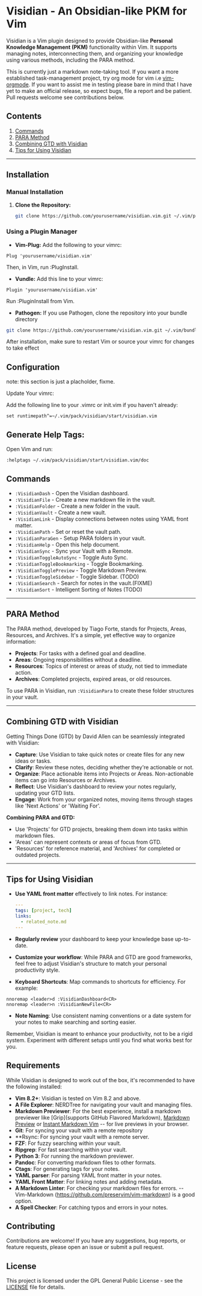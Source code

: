 # Visidian - An Obsidian-like PKM for Vim

Visidian is a Vim plugin designed to provide Obsidian-like **Personal Knowledge Management (PKM)** functionality within Vim. It supports managing notes, interconnecting them, and organizing your knowledge using various methods, including the PARA method.

This is currently just a markdown note-taking tool. If you want a more established task-management project, try org mode for vim i.e [vim-orgmode](https://github.com/jceb/vim-orgmode). If you want to assist me in testing please bare in mind that I have yet to make an official release, so expect bugs, file a report and be patient. Pull requests welcome see contributions below.

## Contents

1. [Commands](#commands)
2. [PARA Method](#para-method)
3. [Combining GTD with Visidian](#combining-gtd-with-visidian)
4. [Tips for Using Visidian](#tips-for-using-visidian)

---
## Installation

### Manual Installation

1. **Clone the Repository:**
   ```sh
   git clone https://github.com/yourusername/visidian.vim.git ~/.vim/pack/visidian/start/visidian.vim
   ```
### Using a Plugin Manager
* **Vim-Plug:**
Add the following to your vimrc:
```vim
Plug 'yourusername/visidian.vim'
```
Then, in Vim, run :PlugInstall.

* **Vundle:**
Add this line to your vimrc:
```vim
Plugin 'yourusername/visidian.vim'
```
Run :PluginInstall from Vim.

*  **Pathogen:**
If you use Pathogen, clone the repository into your bundle directory
```sh
git clone https://github.com/yourusername/visidian.vim.git ~/.vim/bundle/visidian.vim
```
After installation, make sure to restart Vim or source your vimrc for changes to take effect

## Configuration
note: this section is just a placholder, fixme.

Update Your vimrc:

Add the following line to your .vimrc or init.vim if you haven't already:
```vim
set runtimepath^=~/.vim/pack/visidian/start/visidian.vim
```
## Generate Help Tags:
Open Vim and run:
```vim
:helptags ~/.vim/pack/visidian/start/visidian.vim/doc
```
## Commands
- `:VisidianDash` - Open the Visidian dashboard.
- `:VisidianFile` - Create a new markdown file in the vault.
- `:VisidianFolder` - Create a new folder in the vault.
- `:VisidianVault` - Create a new vault.
- `:VisidianLink` - Display connections between notes using YAML front matter.
- `:VisidianPath` - Set or reset the vault path.
- `:VisidianParaGen` - Setup PARA folders in your vault.
- `:VisidianHelp` - Open this help document.
- `:VisidianSync` - Sync your Vault with a Remote.
- `:VisidianToggleAutoSync` - Toggle Auto Sync.
- `:VisidianToggleBookmarking` - Toggle Bookmarking.
- `:VisidianTogglePreview` - Toggle Markdown Preview.
- `:VisidianToggleSidebar` - Toggle Sidebar. (TODO)
- `:VisidianSearch` - Search for notes in the vault.(FIXME)
- `:VisidianSort` - Intelligent Sorting of Notes (TODO)
---

## PARA Method

The PARA method, developed by Tiago Forte, stands for Projects, Areas, Resources, and Archives. It's a simple, yet effective way to organize information:

- **Projects**: For tasks with a defined goal and deadline.
- **Areas**: Ongoing responsibilities without a deadline.
- **Resources**: Topics of interest or areas of study, not tied to immediate action.
- **Archives**: Completed projects, expired areas, or old resources.

To use PARA in Visidian, run `:VisidianPara` to create these folder structures in your vault.

---

## Combining GTD with Visidian

Getting Things Done (GTD) by David Allen can be seamlessly integrated with Visidian:

- **Capture**: Use Visidian to take quick notes or create files for any new ideas or tasks.
- **Clarify**: Review these notes, deciding whether they're actionable or not.
- **Organize**: Place actionable items into Projects or Areas. Non-actionable items can go into Resources or Archives.
- **Reflect**: Use Visidian's dashboard to review your notes regularly, updating your GTD lists.
- **Engage**: Work from your organized notes, moving items through stages like 'Next Actions' or 'Waiting For'.

**Combining PARA and GTD:**
- Use 'Projects' for GTD projects, breaking them down into tasks within markdown files.
- 'Areas' can represent contexts or areas of focus from GTD.
- 'Resources' for reference material, and 'Archives' for completed or outdated projects.

---

## Tips for Using Visidian

- **Use YAML front matter** effectively to link notes. For instance:

  ```yaml
  ---
  tags: [project, tech]
  links:
    - related_note.md
  ---

- **Regularly review** your dashboard to keep your knowledge base up-to-date.
- **Customize your workflow**: While PARA and GTD are good frameworks, feel free
to adjust Visidian's structure to match your personal productivity style.
- **Keyboard Shortcuts**: Map commands to shortcuts for efficiency. For example:

```
nnoremap <leader>d :VisidianDashboard<CR>
nnoremap <leader>n :VisidianNewFile<CR>
```
- **Note Naming**: Use consistent naming conventions or a date system for your
notes to make searching and sorting easier.

Remember, Visidian is meant to enhance your productivity, not to be a rigid
system. Experiment with different setups until you find what works best for you.


## Requirements
While Visidian is designed to work out of the box, it's recommended to have the
following installed: 
* **Vim 8.2+**: Visidian is tested on Vim 8.2 and above.
* **A File Explorer**: NERDTree for navigating your vault and managing files.
* **Markdown Previewer**: For the best experience, install a markdown previewer
  like [Grip](supports GitHub Flavored Markdown),  [Markdown Preview](https://github.com/iamcco/markdown-preview.nvim)
  or [Instant Markdown Vim](https://vimawesome.com/plugin/instant-markdown-vim) 
  -- for live previews in your browser.
* **Git**: For syncing your vault with a remote repository
* **Rsync: For syncing your vault with a remote server.
* **FZF**: For fuzzy searching within your vault.
* **Ripgrep**: For fast searching within your vault.
* **Python 3**: For running the markdown previewer.
* **Pandoc**: For converting markdown files to other formats.
* **Ctags**: For generating tags for your notes.
* **YAML parser**: For parsing YAML front matter in your notes.
* **YAML Front Matter**: For linking notes and adding metadata.
* **A Markdown Linter**: For checking your markdown files for errors.
-- Vim-Markdown (https://github.com/preservim/vim-markdown) is a good option.
* **A Spell Checker**: For catching typos and errors in your notes.

## Contributing
Contributions are welcome! If you have any suggestions, bug reports, or feature
requests, please open an issue or submit a pull request.

## License

This project is licensed under the GPL General Public License - see the [LICENSE](LICENSE) file for details.

